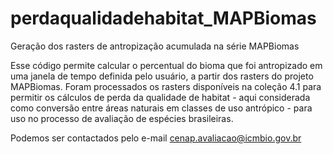 # perdaqualidadehabitat_MAPBiomas
Geração dos rasters de antropização acumulada na série MAPBiomas

Esse código permite calcular o percentual do bioma que foi antropizado em uma janela de tempo definida pelo usuário, a partir dos rasters do projeto MAPBiomas.
Foram processados os rasters disponíveis na coleção 4.1 para permitir os cálculos de perda da qualidade de habitat - aqui considerada como conversão entre áreas naturais em classes de uso antrópico - para uso no processo de avaliação de espécies brasileiras.

Podemos ser contactados pelo e-mail cenap.avaliacao@icmbio.gov.br
